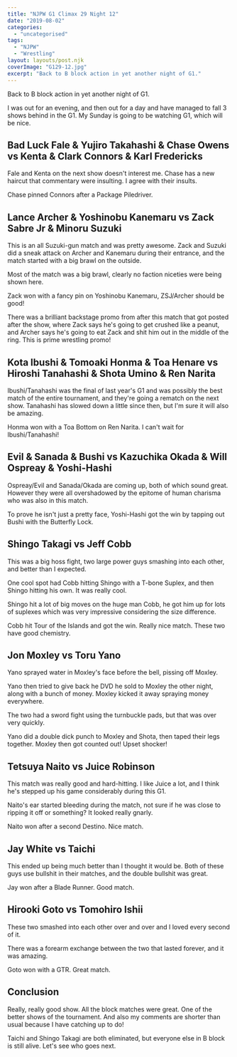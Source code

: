 ```yaml
---
title: "NJPW G1 Climax 29 Night 12"
date: "2019-08-02"
categories: 
  - "uncategorised"
tags: 
  - "NJPW"
  - "Wrestling"
layout: layouts/post.njk
coverImage: "G129-12.jpg"
excerpt: "Back to B block action in yet another night of G1."
---
```

Back to B block action in yet another night of G1.

I was out for an evening, and then out for a day and have managed to fall 3 shows behind in the G1. My Sunday is going to be watching G1, which will be nice.

## Bad Luck Fale & Yujiro Takahashi & Chase Owens vs Kenta & Clark Connors & Karl Fredericks

Fale and Kenta on the next show doesn't interest me. Chase has a new haircut that commentary were insulting. I agree with their insults.

Chase pinned Connors after a Package Piledriver.

## Lance Archer & Yoshinobu Kanemaru vs Zack Sabre Jr & Minoru Suzuki

This is an all Suzuki-gun match and was pretty awesome. Zack and Suzuki did a sneak attack on Archer and Kanemaru during their entrance, and the match started with a big brawl on the outside.

Most of the match was a big brawl, clearly no faction niceties were being shown here.

Zack won with a fancy pin on Yoshinobu Kanemaru, ZSJ/Archer should be good!

There was a brilliant backstage promo from after this match that got posted after the show, where Zack says he's going to get crushed like a peanut, and Archer says he's going to eat Zack and shit him out in the middle of the ring. This is prime wrestling promo!

## Kota Ibushi & Tomoaki Honma & Toa Henare vs Hiroshi Tanahashi & Shota Umino & Ren Narita

Ibushi/Tanahashi was the final of last year's G1 and was possibly the best match of the entire tournament, and they're going a rematch on the next show. Tanahashi has slowed down a little since then, but I'm sure it will also be amazing.

Honma won with a Toa Bottom on Ren Narita. I can't wait for Ibushi/Tanahashi!

## Evil & Sanada & Bushi vs Kazuchika Okada & Will Ospreay & Yoshi-Hashi

Ospreay/Evil and Sanada/Okada are coming up, both of which sound great. However they were all overshadowed by the epitome of human charisma who was also in this match.

To prove he isn't just a pretty face, Yoshi-Hashi got the win by tapping out Bushi with the Butterfly Lock.

## Shingo Takagi vs Jeff Cobb

This was a big hoss fight, two large power guys smashing into each other, and better than I expected.

One cool spot had Cobb hitting Shingo with a T-bone Suplex, and then Shingo hitting his own. It was really cool.

Shingo hit a lot of big moves on the huge man Cobb, he got him up for lots of suplexes which was very impressive considering the size difference.

Cobb hit Tour of the Islands and got the win. Really nice match. These two have good chemistry.

## Jon Moxley vs Toru Yano

Yano sprayed water in Moxley's face before the bell, pissing off Moxley.

Yano then tried to give back he DVD he sold to Moxley the other night, along with a bunch of money. Moxley kicked it away spraying money everywhere.

The two had a sword fight using the turnbuckle pads, but that was over very quickly.

Yano did a double dick punch to Moxley and Shota, then taped their legs together. Moxley then got counted out! Upset shocker!

## Tetsuya Naito vs Juice Robinson

This match was really good and hard-hitting. I like Juice a lot, and I think he's stepped up his game considerably during this G1.

Naito's ear started bleeding during the match, not sure if he was close to ripping it off or something? It looked really gnarly.

Naito won after a second Destino. Nice match.

## Jay White vs Taichi

This ended up being much better than I thought it would be. Both of these guys use bullshit in their matches, and the double bullshit was great.

Jay won after a Blade Runner. Good match.

## Hirooki Goto vs Tomohiro Ishii

These two smashed into each other over and over and I loved every second of it.

There was a forearm exchange between the two that lasted forever, and it was amazing.

Goto won with a GTR. Great match.

## Conclusion

Really, really good show. All the block matches were great. One of the better shows of the tournament. And also my comments are shorter than usual because I have catching up to do!

Taichi and Shingo Takagi are both eliminated, but everyone else in B block is still alive. Let's see who goes next.
